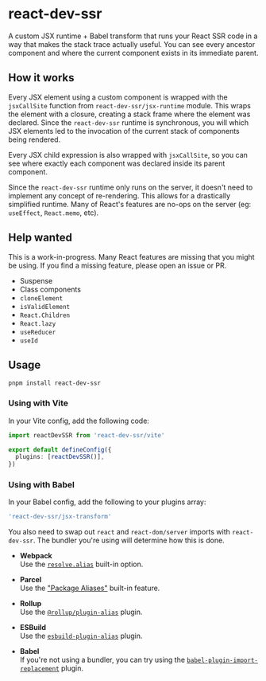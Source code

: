 # react-dev-ssr

A custom JSX runtime + Babel transform that runs your React SSR code in a way that makes the stack trace actually useful. You can see every ancestor component and where the current component exists in its immediate parent.

## How it works

Every JSX element using a custom component is wrapped with the `jsxCallSite` function from `react-dev-ssr/jsx-runtime` module. This wraps the element with a closure, creating a stack frame where the element was declared. Since the `react-dev-ssr` runtime is synchronous, you will which JSX elements led to the invocation of the current stack of components being rendered.

Every JSX child expression is also wrapped with `jsxCallSite`, so you can see where exactly each component was declared inside its parent component.

Since the `react-dev-ssr` runtime only runs on the server, it doesn't need to implement any concept of re-rendering. This allows for a drastically simplified runtime. Many of React's features are no-ops on the server (eg: `useEffect`, `React.memo`, etc).

## Help wanted

This is a work-in-progress. Many React features are missing that you might be using. If you find a missing feature, please open an issue or PR.

- Suspense
- Class components
- `cloneElement`
- `isValidElement`
- `React.Children`
- `React.lazy`
- `useReducer`
- `useId`

## Usage

```
pnpm install react-dev-ssr
```

### Using with Vite

In your Vite config, add the following code:

```ts
import reactDevSSR from 'react-dev-ssr/vite'

export default defineConfig({
  plugins: [reactDevSSR()],
})
```

### Using with Babel

In your Babel config, add the following to your plugins array:

```ts
'react-dev-ssr/jsx-transform'
```

You also need to swap out `react` and `react-dom/server` imports with `react-dev-ssr`. The bundler you're using will determine how this is done.

- **Webpack**  
  Use the [`resolve.alias`](https://webpack.js.org/configuration/resolve/#resolvealias) built-in option.

- **Parcel**  
  Use the ["Package Aliases"](https://parceljs.org/features/dependency-resolution/#aliases) built-in feature.

- **Rollup**  
  Use the [`@rollup/plugin-alias`](https://www.npmjs.com/package/@rollup/plugin-alias) plugin.

- **ESBuild**  
  Use the [`esbuild-plugin-alias`](https://github.com/igoradamenko/esbuild-plugin-alias) plugin.

- **Babel**  
  If you're not using a bundler, you can try using the [`babel-plugin-import-replacement`](https://github.com/BuggMaker/babel-plugin-import-replacement) plugin.
